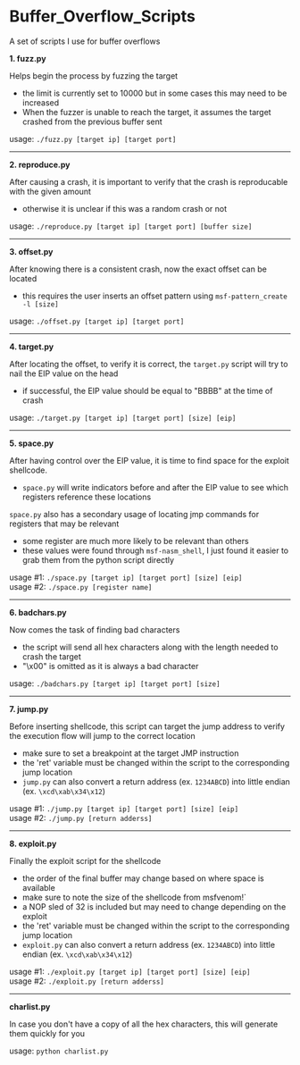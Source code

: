 # Buffer_Overflow_Scripts
A set of scripts I use for buffer overflows

**1. fuzz.py**

Helps begin the process by fuzzing the target
- the limit is currently set to 10000 but in some cases this may need to be increased
- When the fuzzer is unable to reach the target, it assumes the target crashed from the previous buffer sent

usage: `./fuzz.py [target ip] [target port]`

<hr>

**2. reproduce.py**

After causing a crash, it is important to verify that the crash is reproducable with the given amount
- otherwise it is unclear if this was a random crash or not

usage: `./reproduce.py [target ip] [target port] [buffer size]`

<hr>

**3. offset.py**

After knowing there is a consistent crash, now the exact offset can be located
- this requires the user inserts an offset pattern using `msf-pattern_create -l [size]`

usage: `./offset.py [target ip] [target port]`

<hr>

**4. target.py**

After locating the offset, to verify it is correct, the `target.py` script will try to nail the EIP value on the head
- if successful, the EIP value should be equal to "BBBB" at the time of crash

usage: `./target.py [target ip] [target port] [size] [eip]`

<hr>

**5. space.py**

After having control over the EIP value, it is time to find space for the exploit shellcode. 
- `space.py` will write indicators before and after the EIP value to see which registers reference these locations

`space.py` also has a secondary usage of locating jmp commands for registers that may be relevant 
- some register are much more likely to be relevant than others
- these values were found through `msf-nasm_shell`, I just found it easier to grab them from the python script directly

usage #1: `./space.py [target ip] [target port] [size] [eip]`</br>
usage #2: `./space.py [register name]`

<hr>

**6. badchars.py**

Now comes the task of finding bad characters
- the script will send all hex characters along with the length needed to crash the target
- "\x00" is omitted as it is always a bad character

usage: `./badchars.py [target ip] [target port] [size]`

<hr>

**7. jump.py**

Before inserting shellcode, this script can target the jump address to verify the execution flow will jump to the correct location
- make sure to set a breakpoint at the target JMP instruction
- the 'ret' variable must be changed within the script to the corresponding jump location
- `jump.py` can also convert a return address (ex. `1234ABCD`) into little endian (ex. `\xcd\xab\x34\x12`)

usage #1: `./jump.py [target ip] [target port] [size] [eip]`</br>
usage #2: `./jump.py [return adderss]`

<hr>

**8. exploit.py**

Finally the exploit script for the shellcode
- the order of the final buffer may change based on where space is available
- make sure to note the size of the shellcode from msfvenom!`
- a NOP sled of 32 is included but may need to change depending on the exploit
- the 'ret' variable must be changed within the script to the corresponding jump location
- `exploit.py` can also convert a return address (ex. `1234ABCD`) into little endian (ex. `\xcd\xab\x34\x12`)

usage #1: `./exploit.py [target ip] [target port] [size] [eip]`</br>
usage #2: `./exploit.py [return adderss]`

<hr>

**charlist.py**

In case you don't have a copy of all the hex characters, this will generate them quickly for you

usage: `python charlist.py`

